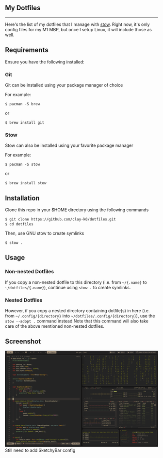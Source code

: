 ## My Dotfiles
- - -

Here's the list of my dotfiles that I manage with [stow](https://www.gnu.org/software/stow/).
Right now, it's only config files for my M1 MBP, but once 
I setup Linux, it will include those as well.

## Requirements

Ensure you have the following installed:

### Git

Git can be installed using your package manager of choice

For example:

```
$ pacman -S brew
```

or 

```
$ brew install git
```

### Stow

Stow can also be installed using your favorite package manager

For example:

```
$ pacman -S stow
```

or 

```
$ brew install stow
```

## Installation

Clone this repo in your $HOME directory using the following commands

```
$ git clone https://github.com/clay-k0/dotfiles.git 
$ cd dotfiles
```

Then, use GNU stow to create symlinks

```
$ stow .
```

## Usage

### Non-nested Dotfiles

If you copy a non-nested dotfile to this directory (i.e. from `~/{.name}` to `~/dotfiles/{.name}`), 
continue using `stow .` to create symlinks.


### Nested Dotfiles

However, if you copy a nested directory containing dotfile(s) in here (i.e. from `~/.config/{directory}` into `~/dotfiles/.config/{directory}`), use the `stow --adopt .` command instead.Note that this command will also take care of the above mentioned non-nested dotfiles.

## Screenshot
![](./config.png)
Still need to add SketchyBar config
